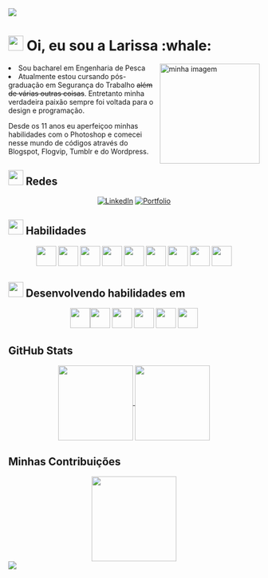 <img src="https://capsule-render.vercel.app/api?type=Waving&color=0:e14a29,100:f9ecda&fontColor=f9ecda&height=90&section=header" />
<h1><img src="https://media0.giphy.com/media/v1.Y2lkPTc5MGI3NjExaDF4OGNnenBwamZnOHlqM3A1bmljanpoZDFvMTdiNGI3cmpmYm5heSZlcD12MV9pbnRlcm5hbF9naWZfYnlfaWQmY3Q9cw/h7p31z5pWVwV1aenEh/giphy.gif" width="30" height="30"> Oi, eu sou a Larissa :whale:</h1>

<p align="left">
<img align="right" alt="minha imagem" width="200" src="https://i.pinimg.com/originals/47/37/f3/4737f384e164cab17788950cca6a312c.gif">

<li> Sou bacharel em Engenharia de Pesca </li>
<li>Atualmente estou cursando pós-graduação em Segurança do Trabalho <s>além de várias outras coisas</s>. Entretanto minha verdadeira paixão sempre foi voltada para o design e programação.</li>
<p>Desde os 11 anos eu aperfeiçoo minhas habilidades com o Photoshop e comecei nesse mundo de códigos através do Blogspot, Flogvip, Tumblr e do Wordpress.</p>

## <img src="https://media0.giphy.com/media/v1.Y2lkPTc5MGI3NjExaDF4OGNnenBwamZnOHlqM3A1bmljanpoZDFvMTdiNGI3cmpmYm5heSZlcD12MV9pbnRlcm5hbF9naWZfYnlfaWQmY3Q9cw/h7p31z5pWVwV1aenEh/giphy.gif" width="30" height="30"> Redes
<div align="center" dir="auto">

[![LinkedIn](https://img.shields.io/badge/LinkedIn-0077B5?style=for-the-badge&logo=linkedin&logoColor=white)](https://www.linkedin.com/in/larissa-silva-nunes-2a3a43199/)
[![Portfolio](https://img.shields.io/badge/Portfolio-FF5722?style=for-the-badge&logo=todoist&logoColor=white)](https://www.behance.net/larihyun)
</div>

## <img src="https://media.tenor.com/R8T1SQ4S6J4AAAAM/animation.gif" width="30" height="30">  Habilidades

<div align="center" dir="auto">

<img src="https://cdn.jsdelivr.net/gh/devicons/devicon/icons/aftereffects/aftereffects-original.svg" width="40" height="40"/> <img src="https://cdn.jsdelivr.net/gh/devicons/devicon/icons/vscode/vscode-original.svg" width="40" height="40"/>
<img src="https://cdn.jsdelivr.net/gh/devicons/devicon/icons/react/react-original.svg" width="40" height="40"/>
<img src="https://cdn.jsdelivr.net/gh/devicons/devicon/icons/visualstudio/visualstudio-plain.svg" width="40" height="40"/>
<img src="https://cdn.jsdelivr.net/gh/devicons/devicon/icons/css3/css3-original.svg" width="40" height="40"/>
<img src="https://cdn.jsdelivr.net/gh/devicons/devicon/icons/behance/behance-plain.svg" width="40" height="40"/>
<img src="https://cdn.jsdelivr.net/gh/devicons/devicon/icons/html5/html5-original.svg" width="40" height="40"/>
<img src="https://cdn.jsdelivr.net/gh/devicons/devicon/icons/photoshop/photoshop-plain.svg" width="40" height="40"/>
<img src="https://cdn.jsdelivr.net/gh/devicons/devicon/icons/bootstrap/bootstrap-original.svg" width="40" height="40"/>  
</div>


## <img src="https://media.tenor.com/R8T1SQ4S6J4AAAAM/animation.gif" width="30" height="30">  Desenvolvendo habilidades em

<div align="center" dir="auto">
<img src="https://cdn.jsdelivr.net/gh/devicons/devicon/icons/unity/unity-original.svg" width="40" height="40"/><img src="https://cdn.jsdelivr.net/gh/devicons/devicon/icons/nodejs/nodejs-original.svg" width="40" height="40"/>
<img src="https://cdn.jsdelivr.net/gh/devicons/devicon/icons/figma/figma-original.svg" width="40" height="40"/>
<img src="https://cdn.jsdelivr.net/gh/devicons/devicon/icons/java/java-original.svg" width="40" height="40"/>
<img src="https://cdn.jsdelivr.net/gh/devicons/devicon/icons/blender/blender-original.svg" width="40" height="40"/>
<img src="https://cdn.jsdelivr.net/gh/devicons/devicon/icons/javascript/javascript-original.svg" width="40" height="40"/>
</div>


## GitHub Stats
<div align="center" dir="auto">

<a href="https://github.com/anuraghazra/github-readme-stats">
  <img height=150 align="center" src="https://github-readme-stats.vercel.app/api?username=larihyun&bg_color=f9ecd9&border_color=30A3DC&show_icons=true&icon_color=30A3DC&title_color=E94D5F&text_color=000" />
</a>
<a href="https://github.com/anuraghazra/convoychat">
  <img height=150 align="center" src="https://github-readme-stats.vercel.app/api/top-langs?username=larihyun&layout=compact&langs_count=8&card_width=320&bg_color=f9ecd9&border_color=30A3DC&show_icons=true&icon_color=30A3DC&title_color=E94D5F&text_color=000" />
</a>
</div>

## Minhas Contribuições

<div align="center" dir="auto">
<a href="https://github.com/anuraghazra/github-readme-stats">
  <img height=170 align="center" src="https://streak-stats.demolab.com/?user=larihyun&theme=bear&background=f9ecd9&border=30A3DC&dates=000" />
</a>
</div>
<img src="https://capsule-render.vercel.app/api?type=Waving&color=0:e14a29,100:f9ecda&fontColor=ef95ae&height=90&section=footer&animation=fadeIn" />
